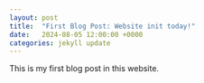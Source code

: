 ```yaml
---
layout: post
title:  "First Blog Post: Website init today!"
date:   2024-08-05 12:00:00 +0000
categories: jekyll update
---
```


This is my first blog post in this website.
